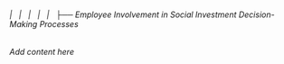 ###### |   |   |   |   |   ├── Employee Involvement in Social Investment Decision-Making Processes

*Add content here*